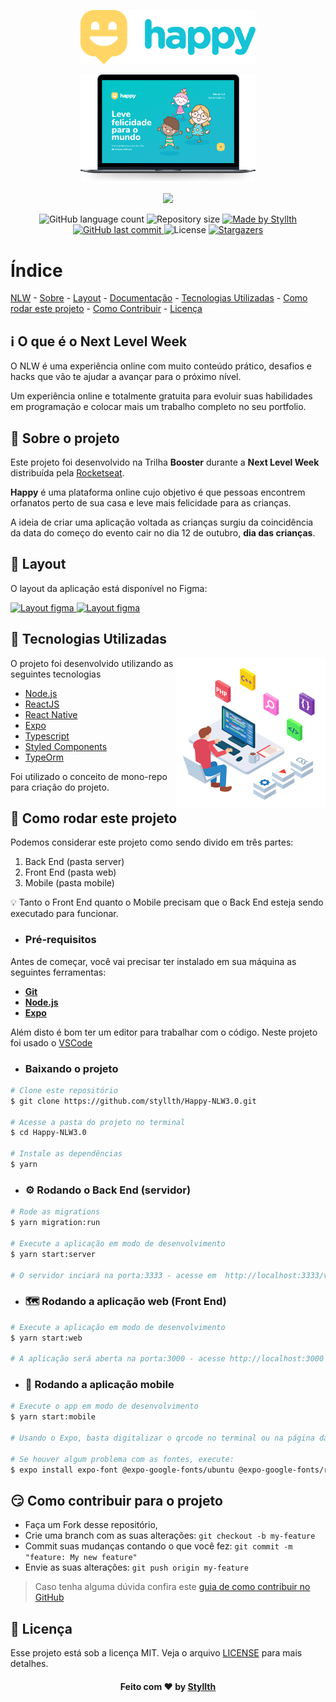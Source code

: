 <p align="center">
   <img src=".github/assets/logo.svg" alt="Happy" width="280"/>
</p>

<p align="center">
   <img src=".github/assets/happy.png" alt="Happy" width="280"/>
</p>

<p align="center">
  <a aria-label="Completed" href="https://nextlevelweek.com/episodios/omnistack/edicao/3">
    <img src="https://img.shields.io/badge/Happy-NLW 3.0-8257E5?logo=data:image/png;base64,iVBORw0KGgoAAAANSUhEUgAAABAAAAAQCAMAAAAoLQ9TAAAALVBMVEVHcExxWsF0XMJzXMJxWcFsUsD///9jRrzY0u6Xh9Gsn9n39fyMecy0qd2bjNJWBT0WAAAABHRSTlMA2Do606wF2QAAAGlJREFUGJVdj1cWwCAIBLEsRU3uf9xobDH8+GZwUYi8i6ucJwrxKE+7D0G9Q4vlYqtmCSjndr4CgCgzlyFgfKfKCVO0LrPKjmiqMxGXkJwNnXskqWG+1oSM+BSwD8f29YLNjvx/OQrn+g99oQSoNmt3PgAAAABJRU5ErkJggg==&style=for-the-badge" />
  </a>
</p>

<p align="center">

  <img alt="GitHub language count" src="https://img.shields.io/github/languages/count/styllth/Happy-NLW3.0?color=%2304D361">

  <img alt="Repository size" src="https://img.shields.io/github/repo-size/styllth/Happy-NLW3.0">

  <a href="https://www.linkedin.com/in/styllth/">
    <img alt="Made by Styllth" src="https://img.shields.io/badge/made%20by-Styllth-%2304D361">
  </a>

  <a href="https://github.com/styllth/Happy-NLW3.0/commits/master">
    <img alt="GitHub last commit" src="https://img.shields.io/github/last-commit/styllth/Happy-NLW3.0">
  </a>

  <img alt="License" src="https://img.shields.io/badge/license-MIT-brightgreen">

  <a href="https://github.com/styllth/Happy-NLW3.0/stargazers">
    <img alt="Stargazers" src="https://img.shields.io/github/stars/styllth/Happy-NLW3.0?style=social">
  </a>
</p>

# Índice

<p align="center">

[NLW](#nlw) -
[Sobre](#sobre) -
[Layout](#layout) -
[Documentação](#documentacao) -
[Tecnologias Utilizadas](#tecnologias-utilizadas) -
[Como rodar este projeto](#como-rodar) -
[Como Contribuir](#como-contribuir) -
[Licença](#licenca)

</p>

<a id="nlw"></a>

## :information_source: O que é o Next Level Week

O NLW é uma experiência online com muito conteúdo prático, desafios e hacks que vão te ajudar a avançar para o próximo nível.

Um experiência online e totalmente gratuita para evoluir suas habilidades em programação e colocar mais um trabalho completo no seu portfolio.

<a id="sobre"></a>

## :bookmark: Sobre o projeto

Este projeto foi desenvolvido na Trilha **Booster** durante a **Next Level Week** distribuída pela [Rocketseat](https://rocketseat.com.br/).

**Happy** é uma plataforma online cujo objetivo é que pessoas encontrem orfanatos perto de sua casa e leve mais felicidade para as crianças.

A ideia de criar uma aplicação voltada as crianças surgiu da coincidência da data do começo do evento cair no dia 12 de outubro, **dia das crianças**.

<a id="layout"></a>

## :art: Layout

O layout da aplicação está disponível no Figma:

<p>
    <a title="Layout Web" href="https://www.figma.com/file/mDEbnoojksG4w8sOxmudh3/Happy-Web">
        <img alt="Layout figma" src="https://img.shields.io/badge/Layout%20Web-Figma-%2304D361">
    </a>
    <a title="Layout Mobile" href="https://www.figma.com/file/mDEbnoojksG4w8sOxmudh3/Happy-Mobile">
        <img alt="Layout figma" src="https://img.shields.io/badge/Layout%20Mobile-Figma-%2304D361">
    </a>
</p>

<a id="tecnologias-utilizadas"></a>

## :rocket: Tecnologias Utilizadas

<img
 src=".github/assets/tecnologies.png?raw=true"
 width="240px"
 height="240px"
 align="right"
/>

O projeto foi desenvolvido utilizando as seguintes tecnologias

- [Node.js](https://nodejs.org/en/)
- [ReactJS](https://reactjs.org/)
- [React Native](https://reactnative.dev/)
- [Expo](https://expo.io/)
- [Typescript](https://www.typescriptlang.org/)
- [Styled Components](https://styled-components.com/)
- [TypeOrm](https://typeorm.io/)

Foi utilizado o conceito de mono-repo para criação do projeto.

<a id="como-rodar"></a>

## :rocket: Como rodar este projeto

Podemos considerar este projeto como sendo divido em três partes:

1. Back End (pasta server)
2. Front End (pasta web)
3. Mobile (pasta mobile)

:bulb: Tanto o Front End quanto o Mobile precisam que o Back End esteja sendo executado para funcionar.

- ### **Pré-requisitos**

Antes de começar, você vai precisar ter instalado em sua máquina as seguintes ferramentas:

- **[Git](https://git-scm.com)**
- **[Node.js](https://nodejs.org/en/)**
- **[Expo](https://expo.io/)**

Além disto é bom ter um editor para trabalhar com o código.
Neste projeto foi usado o [VSCode](https://code.visualstudio.com/)

- ### Baixando o projeto

```bash
# Clone este repositório
$ git clone https://github.com/styllth/Happy-NLW3.0.git

# Acesse a pasta do projeto no terminal
$ cd Happy-NLW3.0

# Instale as dependências
$ yarn

```

- ### :gear: Rodando o Back End (servidor)

```bash
# Rode as migrations
$ yarn migration:run

# Execute a aplicação em modo de desenvolvimento
$ yarn start:server

# O servidor inciará na porta:3333 - acesse em  http://localhost:3333/v1/
```

- ### :world_map: Rodando a aplicação web (Front End)

```bash
# Execute a aplicação em modo de desenvolvimento
$ yarn start:web

# A aplicação será aberta na porta:3000 - acesse http://localhost:3000
```

- ### :iphone: Rodando a aplicação mobile

```bash
# Execute o app em modo de desenvolvimento
$ yarn start:mobile

# Usando o Expo, basta digitalizar o qrcode no terminal ou na página da exposição

# Se houver algum problema com as fontes, execute:
$ expo install expo-font @expo-google-fonts/ubuntu @expo-google-fonts/roboto
```

<a id="como-contribuir"></a>

## :smirk: Como contribuir para o projeto

- Faça um Fork desse repositório,
- Crie uma branch com as suas alterações: `git checkout -b my-feature`
- Commit suas mudanças contando o que você fez: `git commit -m "feature: My new feature"`
- Envie as suas alterações: `git push origin my-feature`

> Caso tenha alguma dúvida confira este [guia de como contribuir no GitHub](https://github.com/firstcontributions/first-contributions)

<a id="licenca"></a>

## :memo: Licença

Esse projeto está sob a licença MIT. Veja o arquivo [LICENSE](LICENSE) para mais detalhes.

<p>
<h4 align="center">
    Feito com ❤️ by <a href="https://www.linkedin.com/in/styllth/" target="_blank">Styllth</a>
</h4>
</p>
